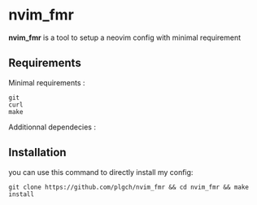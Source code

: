 # nvim_fmr

**nvim_fmr** is a tool to setup a neovim config with minimal requirement


## Requirements

Minimal requirements :

```
git
curl
make
```

Additionnal dependecies :


## Installation

you can use this command to directly install my config:

```
git clone https://github.com/plgch/nvim_fmr && cd nvim_fmr && make install
```
